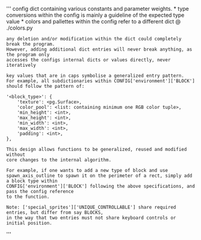 ''' 
    config dict containing various constants and parameter weights.
    * type conversions within the config is mainly a guideline of the expected type value
    * colors and pallettes within the config refer to a different dict @ ./colors.py
    
    any deletion and/or modification within the dict could completely break the program.
    However, adding additional dict entries will never break anything, as the program only
    accesses the configs internal dicts or values directly, never iteratively
    
    key values that are in caps symbolise a generalized entry pattern.
    For example, all subdictionaries within CONFIG['environment']['BLOCK']
    should follow the pattern of:
    
    '<block_type>': {
        'texture': <pg.Surface>,
        'color_pool': <list: containing minimum one RGB color tuple>,
        'min_height': <int>,
        'max_height': <int>,
        'min_width': <int>,
        'max_width': <int>,
        'padding': <int>,
    },

    This design allows functions to be generalized, reused and modified without
    core changes to the internal algorithm.
    
    For example, if one wants to add a new type of block and use
    spawn_axis_outline to spawn it on the perimeter of a rect, simply add a block type within
    CONFIG['environment']['BLOCK'] following the above specifications, and pass the config reference
    to the function. 
    
    Note: ['special_sprites']['UNIQUE_CONTROLLABLE'] share required entries, but differ from say BLOCKS, 
    in the way that two entries must not share keyboard controls or initial position.
'''
